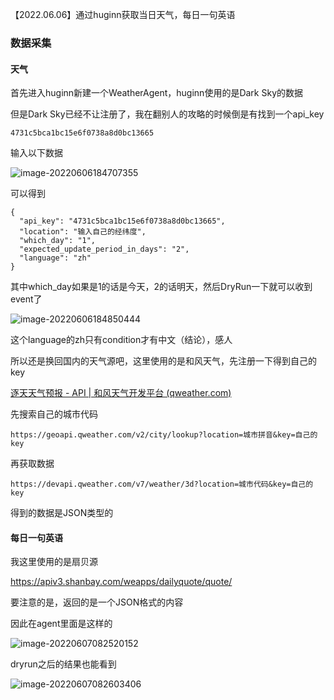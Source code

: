 【2022.06.06】通过huginn获取当日天气，每日一句英语

### 数据采集

#### 天气

首先进入huginn新建一个WeatherAgent，huginn使用的是Dark Sky的数据

但是Dark Sky已经不让注册了，我在翻别人的攻略的时候倒是有找到一个api_key

```
4731c5bca1bc15e6f0738a8d0bc13665
```

输入以下数据

![image-20220606184707355](https://i0.hdslb.com/bfs/album/bf407df6a9d3be6854c18f47274ed2f6b9317e94.png)

可以得到

```
{
  "api_key": "4731c5bca1bc15e6f0738a8d0bc13665",
  "location": "输入自己的经纬度",
  "which_day": "1",
  "expected_update_period_in_days": "2",
  "language": "zh"
}
```

其中which_day如果是1的话是今天，2的话明天，然后DryRun一下就可以收到event了

![image-20220606184850444](https://i0.hdslb.com/bfs/album/281efb04c570893ade43c90b88a0a04aedbc94cd.png)

这个language的zh只有condition才有中文（结论），感人

所以还是换回国内的天气源吧，这里使用的是和风天气，先注册一下得到自己的key

[逐天天气预报 - API | 和风天气开发平台 (qweather.com)](https://dev.qweather.com/docs/api/weather/weather-daily-forecast/)

先搜索自己的城市代码

```
https://geoapi.qweather.com/v2/city/lookup?location=城市拼音&key=自己的key
```

再获取数据

```
https://devapi.qweather.com/v7/weather/3d?location=城市代码&key=自己的key
```

得到的数据是JSON类型的

#### 每日一句英语

我这里使用的是扇贝源

https://apiv3.shanbay.com/weapps/dailyquote/quote/

要注意的是，返回的是一个JSON格式的内容

因此在agent里面是这样的

![image-20220607082520152](https://i0.hdslb.com/bfs/album/704c25517167c69969c80b47da269c5e6e092daf.png)

dryrun之后的结果也能看到

![image-20220607082603406](https://i0.hdslb.com/bfs/album/91a818e0d09d27a246074af24084a0568584632b.png)



